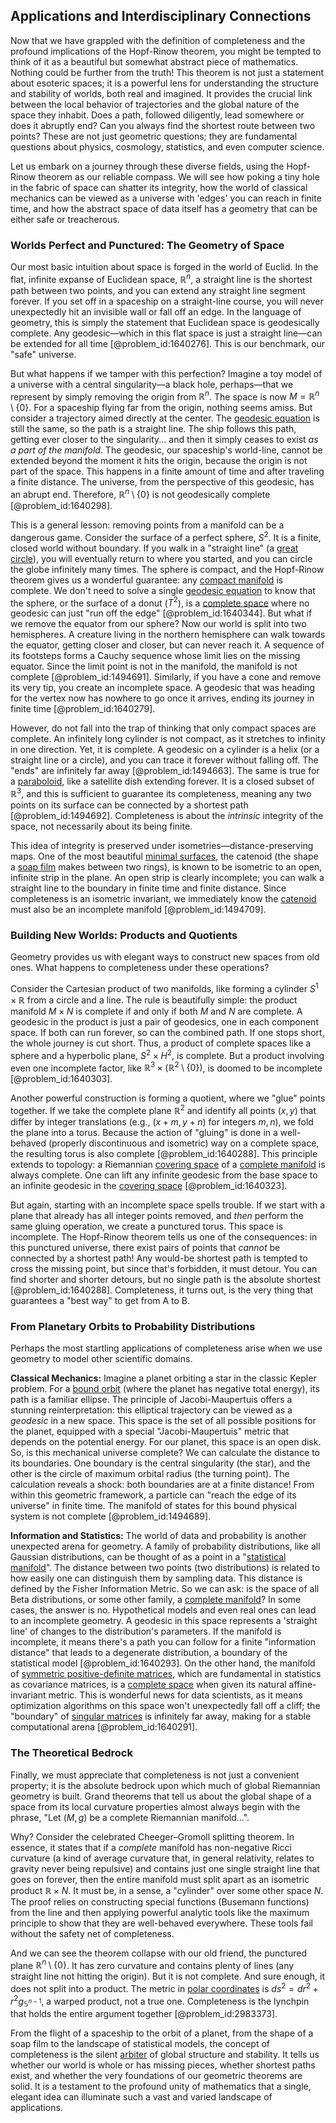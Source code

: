 ## Applications and Interdisciplinary Connections

Now that we have grappled with the definition of completeness and the profound implications of the Hopf-Rinow theorem, you might be tempted to think of it as a beautiful but somewhat abstract piece of mathematics. Nothing could be further from the truth! This theorem is not just a statement about esoteric spaces; it is a powerful lens for understanding the structure and stability of worlds, both real and imagined. It provides the crucial link between the local behavior of trajectories and the global nature of the space they inhabit. Does a path, followed diligently, lead somewhere or does it abruptly end? Can you always find the shortest route between two points? These are not just geometric questions; they are fundamental questions about physics, cosmology, statistics, and even computer science.

Let us embark on a journey through these diverse fields, using the Hopf-Rinow theorem as our reliable compass. We will see how poking a tiny hole in the fabric of space can shatter its integrity, how the world of classical mechanics can be viewed as a universe with 'edges' you can reach in finite time, and how the abstract space of data itself has a geometry that can be either safe or treacherous.

### Worlds Perfect and Punctured: The Geometry of Space

Our most basic intuition about space is forged in the world of Euclid. In the flat, infinite expanse of Euclidean space, $\mathbb{R}^n$, a straight line is the shortest path between two points, and you can extend any straight line segment forever. If you set off in a spaceship on a straight-line course, you will never unexpectedly hit an invisible wall or fall off an edge. In the language of geometry, this is simply the statement that Euclidean space is geodesically complete. Any geodesic—which in this flat space is just a straight line—can be extended for all time [@problem_id:1640276]. This is our benchmark, our "safe" universe.

But what happens if we tamper with this perfection? Imagine a toy model of a universe with a central singularity—a black hole, perhaps—that we represent by simply removing the origin from $\mathbb{R}^n$. The space is now $M = \mathbb{R}^n \setminus \{0\}$. For a spaceship flying far from the origin, nothing seems amiss. But consider a trajectory aimed directly at the center. The [geodesic equation](@article_id:136061) is still the same, so the path is a straight line. The ship follows this path, getting ever closer to the singularity... and then it simply ceases to exist *as a part of the manifold*. The geodesic, our spaceship's world-line, cannot be extended beyond the moment it hits the origin, because the origin is not part of the space. This happens in a finite amount of time and after traveling a finite distance. The universe, from the perspective of this geodesic, has an abrupt end. Therefore, $\mathbb{R}^n \setminus \{0\}$ is not geodesically complete [@problem_id:1640298].

This is a general lesson: removing points from a manifold can be a dangerous game. Consider the surface of a perfect sphere, $S^2$. It is a finite, closed world without boundary. If you walk in a "straight line" (a [great circle](@article_id:268476)), you will eventually return to where you started, and you can circle the globe infinitely many times. The sphere is compact, and the Hopf-Rinow theorem gives us a wonderful guarantee: any [compact manifold](@article_id:158310) is complete. We don't need to solve a single [geodesic equation](@article_id:136061) to know that the sphere, or the surface of a donut ($T^2$), is a [complete space](@article_id:159438) where no geodesic can just "run off the edge" [@problem_id:1640344]. But what if we remove the equator from our sphere? Now our world is split into two hemispheres. A creature living in the northern hemisphere can walk towards the equator, getting closer and closer, but can never reach it. A sequence of its footsteps forms a Cauchy sequence whose limit lies on the missing equator. Since the limit point is not in the manifold, the manifold is not complete [@problem_id:1494691]. Similarly, if you have a cone and remove its very tip, you create an incomplete space. A geodesic that was heading for the vertex now has nowhere to go once it arrives, ending its journey in finite time [@problem_id:1640279].

However, do not fall into the trap of thinking that only compact spaces are complete. An infinitely long cylinder is not compact, as it stretches to infinity in one direction. Yet, it is complete. A geodesic on a cylinder is a helix (or a straight line or a circle), and you can trace it forever without falling off. The "ends" are infinitely far away [@problem_id:1494663]. The same is true for a [paraboloid](@article_id:264219), like a satellite dish extending forever. It is a closed subset of $\mathbb{R}^3$, and this is sufficient to guarantee its completeness, meaning any two points on its surface can be connected by a shortest path [@problem_id:1494692]. Completeness is about the *intrinsic* integrity of the space, not necessarily about its being finite.

This idea of integrity is preserved under isometries—distance-preserving maps. One of the most beautiful [minimal surfaces](@article_id:157238), the catenoid (the shape a [soap film](@article_id:267134) makes between two rings), is known to be isometric to an open, infinite strip in the plane. An open strip is clearly incomplete; you can walk a straight line to the boundary in finite time and finite distance. Since completeness is an isometric invariant, we immediately know the [catenoid](@article_id:271133) must also be an incomplete manifold [@problem_id:1494709].

### Building New Worlds: Products and Quotients

Geometry provides us with elegant ways to construct new spaces from old ones. What happens to completeness under these operations?

Consider the Cartesian product of two manifolds, like forming a cylinder $S^1 \times \mathbb{R}$ from a circle and a line. The rule is beautifully simple: the product manifold $M \times N$ is complete if and only if both $M$ and $N$ are complete. A geodesic in the product is just a pair of geodesics, one in each component space. If both can run forever, so can the combined path. If one stops short, the whole journey is cut short. Thus, a product of complete spaces like a sphere and a hyperbolic plane, $S^2 \times H^2$, is complete. But a product involving even one incomplete factor, like $\mathbb{R}^3 \times (\mathbb{R}^2 \setminus \{0\})$, is doomed to be incomplete [@problem_id:1640303].

Another powerful construction is forming a quotient, where we "glue" points together. If we take the complete plane $\mathbb{R}^2$ and identify all points $(x,y)$ that differ by integer translations (e.g., $(x+m, y+n)$ for integers $m, n$), we fold the plane into a torus. Because the action of "gluing" is done in a well-behaved (properly discontinuous and isometric) way on a complete space, the resulting torus is also complete [@problem_id:1640288]. This principle extends to topology: a Riemannian [covering space](@article_id:138767) of a [complete manifold](@article_id:189915) is always complete. One can lift any infinite geodesic from the base space to an infinite geodesic in the [covering space](@article_id:138767) [@problem_id:1640323].

But again, starting with an incomplete space spells trouble. If we start with a plane that already has all integer points removed, and *then* perform the same gluing operation, we create a punctured torus. This space is incomplete. The Hopf-Rinow theorem tells us one of the consequences: in this punctured universe, there exist pairs of points that *cannot* be connected by a shortest path! Any would-be shortest path is tempted to cross the missing point, but since that's forbidden, it must detour. You can find shorter and shorter detours, but no single path is the absolute shortest [@problem_id:1640288]. Completeness, it turns out, is the very thing that guarantees a "best way" to get from A to B.

### From Planetary Orbits to Probability Distributions

Perhaps the most startling applications of completeness arise when we use geometry to model other scientific domains.

**Classical Mechanics:** Imagine a planet orbiting a star in the classic Kepler problem. For a [bound orbit](@article_id:169105) (where the planet has negative total energy), its path is a familiar ellipse. The principle of Jacobi-Maupertuis offers a stunning reinterpretation: this elliptical trajectory can be viewed as a *geodesic* in a new space. This space is the set of all possible positions for the planet, equipped with a special "Jacobi-Maupertuis" metric that depends on the potential energy. For our planet, this space is an open disk. So, is this mechanical universe complete? We can calculate the distance to its boundaries. One boundary is the central singularity (the star), and the other is the circle of maximum orbital radius (the turning point). The calculation reveals a shock: both boundaries are at a finite distance! From within this geometric framework, a particle can "reach the edge of its universe" in finite time. The manifold of states for this bound physical system is not complete [@problem_id:1494689].

**Information and Statistics:** The world of data and probability is another unexpected arena for geometry. A family of probability distributions, like all Gaussian distributions, can be thought of as a point in a "[statistical manifold](@article_id:265572)". The distance between two points (two distributions) is related to how easily one can distinguish them by sampling data. This distance is defined by the Fisher Information Metric. So we can ask: is the space of all Beta distributions, or some other family, a [complete manifold](@article_id:189915)? In some cases, the answer is no. Hypothetical models and even real ones can lead to an incomplete geometry. A geodesic in this space represents a 'straight line' of changes to the distribution's parameters. If the manifold is incomplete, it means there's a path you can follow for a finite "information distance" that leads to a degenerate distribution, a boundary of the statistical model [@problem_id:1640293]. On the other hand, the manifold of [symmetric positive-definite matrices](@article_id:165471), which are fundamental in statistics as covariance matrices, is a [complete space](@article_id:159438) when given its natural affine-invariant metric. This is wonderful news for data scientists, as it means optimization algorithms on this space won't unexpectedly fall off a cliff; the "boundary" of [singular matrices](@article_id:149102) is infinitely far away, making for a stable computational arena [@problem_id:1640291].

### The Theoretical Bedrock

Finally, we must appreciate that completeness is not just a convenient property; it is the absolute bedrock upon which much of global Riemannian geometry is built. Grand theorems that tell us about the global shape of a space from its local curvature properties almost always begin with the phrase, "Let $(M,g)$ be a complete Riemannian manifold...".

Why? Consider the celebrated Cheeger–Gromoll splitting theorem. In essence, it states that if a *complete* manifold has non-negative Ricci curvature (a kind of average curvature that, in general relativity, relates to gravity never being repulsive) and contains just one single straight line that goes on forever, then the entire manifold must split apart as an isometric product $\mathbb{R} \times N$. It must be, in a sense, a "cylinder" over some other space $N$. The proof relies on constructing special functions (Busemann functions) from the line and then applying powerful analytic tools like the maximum principle to show that they are well-behaved everywhere. These tools fail without the safety net of completeness.

And we can see the theorem collapse with our old friend, the punctured plane $\mathbb{R}^n \setminus \{0\}$. It has zero curvature and contains plenty of lines (any straight line not hitting the origin). But it is not complete. And sure enough, it does not split into a product. The metric in [polar coordinates](@article_id:158931) is $ds^2 = dr^2 + r^2 g_{\mathbb{S}^{n-1}}$, a warped product, not a true one. Completeness is the lynchpin that holds the entire argument together [@problem_id:2983373].

From the flight of a spaceship to the orbit of a planet, from the shape of a soap film to the landscape of statistical models, the concept of completeness is the silent [arbiter](@article_id:172555) of global structure and stability. It tells us whether our world is whole or has missing pieces, whether shortest paths exist, and whether the very foundations of our geometric theorems are solid. It is a testament to the profound unity of mathematics that a single, elegant idea can illuminate such a vast and varied landscape of applications.